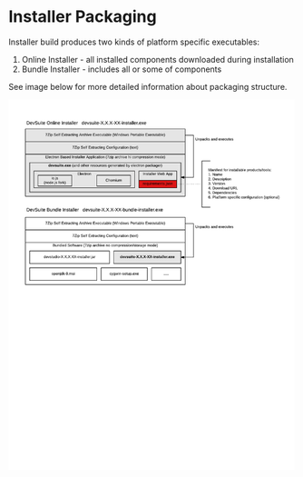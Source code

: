 # Installer Packaging

Installer build produces two kinds of platform specific executables:
1. Online Installer - all installed components downloaded during installation
2. Bundle Installer - includes all or some of components

See image below for more detailed information about packaging structure.

![Installer Packaging](images/installer-packaging.png)
